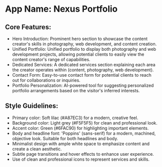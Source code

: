 # **App Name**: Nexus Portfolio

## Core Features:

- Hero Introduction: Prominent hero section to showcase the content creator's skills in photography, web development, and content creation.
- Unified Portfolio: Unified portfolio to display both photography and web development projects, allowing potential clients to easily view the content creator's range of capabilities.
- Dedicated Services: A dedicated services section explaining each area the creator operates within (content, photography, web development).
- Contact Form: Easy-to-use contact form for potential clients to reach out for collaborations or inquiries.
- Portfolio Personalization: AI-powered tool for suggesting personalized portfolio arrangements based on the visitor's inferred interests.

## Style Guidelines:

- Primary color: Soft lilac (#A87EC3) for a modern, creative feel.
- Background color: Light grey (#F5F5F5) for clean and professional look.
- Accent color: Green (#6FAC90) for highlighting important elements.
- Body and headline font: 'Poppins' (sans-serif) for a modern, machined, objective look. Suitable for both headlines and body.
- Minimalist design with ample white space to emphasize content and create a clean aesthetic.
- Subtle page transitions and hover effects to enhance user experience.
- Use of clean and professional icons to represent services and skills.